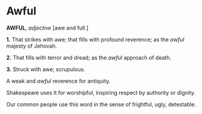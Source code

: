 # Awful

**AWFUL**, _adjective_ \[awe and full.\]

**1.** That strikes with awe; that fills with profound reverence; as the _awful_ majesty of Jehovah.

**2.** That fills with terror and dread; as the _awful_ approach of death.

**3.** Struck with awe; scrupulous.

A weak and _awful_ reverence for antiquity.

Shakespeare uses it for worshipful, inspiring respect by authority or dignity.

Our common people use this word in the sense of frightful, ugly, detestable.